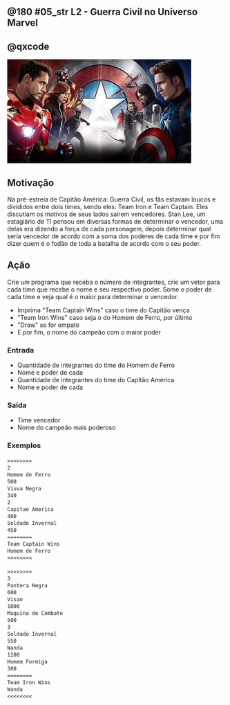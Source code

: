 ## @180 #05_str L2 - Guerra Civil no Universo Marvel
## @qxcode

![](capa.jpg)

## Motivação

Na pré-estreia de Capitão América: Guerra Civil, os fãs estavam loucos e divididos entre dois times, sendo eles: Team Iron e Team Captain. Eles discutiam os motivos de seus lados saírem vencedores. Stan Lee, um estagiário de TI pensou em diversas formas de determinar o vencedor, uma delas era dizendo a força de cada personagem, depois determinar qual seria vencedor de acordo com a soma dos poderes de cada time e por fim dizer quem é o fodão de toda a batalha de acordo com o seu poder.

## Ação

Crie um programa que receba o número de integrantes, crie um vetor para cada time que recebe o nome e seu respectivo poder. Some o poder de cada time e veja qual é o maior para determinar o vencedor.

* Imprima "Team Captain Wins" caso o time do Capitão vença  
* "Team Iron Wins" caso seja o do Homem de Ferro, por último  
* "Draw" se for empate  
* E por fim, o nome do campeão com o maior poder

### Entrada

* Quantidade de integrantes do time do Homem de Ferro
* Nome e poder de cada
* Quantidade de integrantes do time do Capitão América
* Nome e poder de cada

### Saída

* Time vencedor
* Nome do campeão mais poderoso

### Exemplos

```
>>>>>>>>
2
Homem de Ferro
500
Viuva Negra
340
2
Capitao America
400
Soldado Invernal
450
========
Team Captain Wins
Homem de Ferro
<<<<<<<<

>>>>>>>>
3
Pantera Negra
600
Visao
1000
Maquina de Combate
500
3
Soldado Invernal
550
Wanda
1200
Homem Formiga
300
========
Team Iron Wins
Wanda
<<<<<<<<
```

#

<!---
>>>>>>>> 01
2
Homem de Ferro
500
Visao
500
2
Capitao America
650
Soldado Invernal
350
========
Draw
Capitao America
<<<<<<<<

>>>>>>>> 02
5
Homem de Ferro
600
Visao
1350
Maquina de Combate
400
Pantera Negra
700
Homem Aranha
300
5
Capitao America
650
Soldado Invernal
800
Homem Formiga
500
Gaviao Arqueiro
400
Falcao
350
========
Team Iron Wins
Visao
<<<<<<<<

>>>>>>>> 03
1
Homem de Ferro
800
2
Capitao America
500
Soldado Invernal
500
========
Team Captain Wins
Homem de Ferro
<<<<<<<<
--->